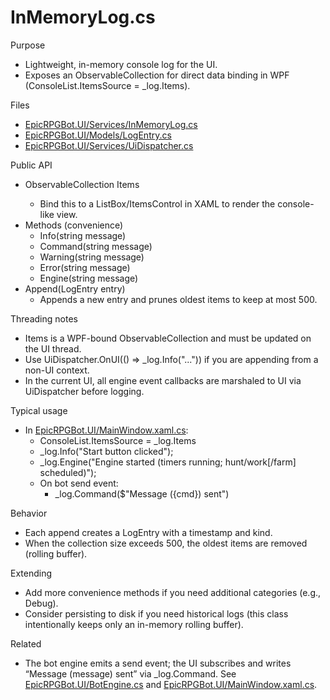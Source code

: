 # InMemoryLog.cs

Purpose
- Lightweight, in-memory console log for the UI.
- Exposes an ObservableCollection<LogEntry> for direct data binding in WPF (ConsoleList.ItemsSource = _log.Items).

Files
- [EpicRPGBot.UI/Services/InMemoryLog.cs](EpicRPGBot.UI/Services/InMemoryLog.cs:1)
- [EpicRPGBot.UI/Models/LogEntry.cs](EpicRPGBot.UI/Models/LogEntry.cs:1)
- [EpicRPGBot.UI/Services/UiDispatcher.cs](EpicRPGBot.UI/Services/UiDispatcher.cs:1)

Public API
- ObservableCollection<LogEntry> Items
  - Bind this to a ListBox/ItemsControl in XAML to render the console-like view.
- Methods (convenience)
  - Info(string message)
  - Command(string message)
  - Warning(string message)
  - Error(string message)
  - Engine(string message)
- Append(LogEntry entry)
  - Appends a new entry and prunes oldest items to keep at most 500.

Threading notes
- Items is a WPF-bound ObservableCollection and must be updated on the UI thread.
- Use UiDispatcher.OnUI(() => _log.Info("...")) if you are appending from a non-UI context.
- In the current UI, all engine event callbacks are marshaled to UI via UiDispatcher before logging.

Typical usage
- In [EpicRPGBot.UI/MainWindow.xaml.cs](EpicRPGBot.UI/MainWindow.xaml.cs:1):
  - ConsoleList.ItemsSource = _log.Items
  - _log.Info("Start button clicked");
  - _log.Engine("Engine started (timers running; hunt/work[/farm] scheduled)");
  - On bot send event:
    - _log.Command($"Message ({cmd}) sent")

Behavior
- Each append creates a LogEntry with a timestamp and kind.
- When the collection size exceeds 500, the oldest items are removed (rolling buffer).

Extending
- Add more convenience methods if you need additional categories (e.g., Debug).
- Consider persisting to disk if you need historical logs (this class intentionally keeps only an in-memory rolling buffer).

Related
- The bot engine emits a send event; the UI subscribes and writes “Message (message) sent” via _log.Command. See [EpicRPGBot.UI/BotEngine.cs](EpicRPGBot.UI/BotEngine.cs) and [EpicRPGBot.UI/MainWindow.xaml.cs](EpicRPGBot.UI/MainWindow.xaml.cs).